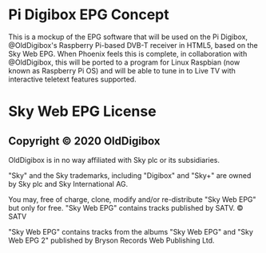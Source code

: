 # Pi Digibox EPG Concept
This is a mockup of the EPG software that will be used on the Pi Digibox, @OldDigibox's Raspberry Pi-based DVB-T receiver in HTML5,
based on the Sky Web EPG. When Phoenix feels this is complete, in collaboration with @OldDigibox, this will be ported to a program
for Linux Raspbian (now known as Raspberry Pi OS) and will be able to tune in to Live TV with interactive teletext features supported.

# Sky Web EPG License
## Copyright © 2020 OldDigibox

OldDigibox is in no way affiliated with Sky plc or its subsidiaries.  

"Sky" and the Sky trademarks, including "Digibox" and "Sky+" are owned by Sky plc and Sky International AG.

You may, free of charge, clone, modify and/or re-distribute "Sky Web EPG" but only for free. "Sky Web EPG" contains tracks published by SATV.
© SATV

"Sky Web EPG" contains tracks from the albums "Sky Web EPG" and "Sky Web EPG 2" published by Bryson Records Web Publishing Ltd.